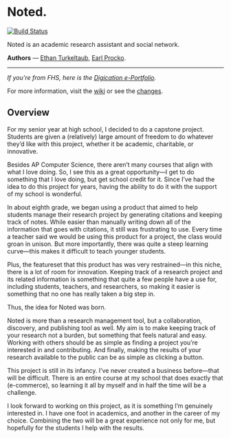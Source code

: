 # Noted.

[![Build Status](https://secure.travis-ci.org/noted/noted.png?branch=master)](https://travis-ci.org/noted/noted)

Noted is an academic research assistant and social network.

**Authors** &mdash; [Ethan Turkeltaub](http://ethnt.me), [Earl Procko](http://is.gd/pIAqSy).

<hr />

_If you're from FHS, here is the [Digication e-Portfolio](https://fps.digication.com/turkeltaub-capstone)._

For more information, visit the [wiki](https://github.com/noted/noted/wiki/_pages) or see the [changes](https://github.com/noted/noted/blob/master/LOG.md).

## Overview

For my senior year at high school, I decided to do a capstone project. Students are given a (relatively) large amount of freedom to do whatever they’d like with this project, whether it be academic, charitable, or innovative.

Besides AP Computer Science, there aren’t many courses that align with what I love doing. So, I see this as a great opportunity—I get to do something that I love doing, but get school credit for it. Since I’ve had the idea to do this project for years, having the ability to do it with the support of my school is wonderful.

In about eighth grade, we began using a product that aimed to help students manage their research project by generating citations and keeping track of notes. While easier than manually writing down all of the information that goes with citations, it still was frustrating to use. Every time a teacher said we would be using this product for a project, the class would groan in unison. But more importantly, there was quite a steep learning curve—this makes it difficult to teach younger students.

Plus, the featureset that this product has was very restrained—in this niche, there is a lot of room for innovation. Keeping track of a research project and its related information is something that quite a few people have a use for, including students, teachers, and researchers, so making it easier is something that no one has really taken a big step in.

Thus, the idea for Noted was born.

Noted is more than a research management tool, but a collaboration, discovery, and publishing tool as well. My aim is to make keeping track of your research not a burden, but something that feels natural and easy. Working with others should be as simple as finding a project you’re interested in and contributing. And finally, making the results of your research available to the public can be as simple as clicking a button.

This project is still in its infancy. I’ve never created a business before—that will be difficult. There is an entire course at my school that does exactly that (e-commerce), so learning it all by myself and in half the time will be a challenge.

I look forward to working on this project, as it is something I’m genuinely interested in. I have one foot in academics, and another in the career of my choice. Combining the two will be a great experience not only for me, but hopefully for the students I help with the results.

